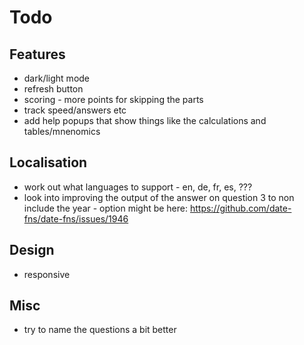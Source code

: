 
# Todo

## Features
- dark/light mode
- refresh button
- scoring - more points for skipping the parts
- track speed/answers etc
- add help popups that show things like the calculations and tables/mnenomics

## Localisation
- work out what languages to support - en, de, fr, es, ???
- look into improving the output of the answer on question 3 to non include the year - option might be here: https://github.com/date-fns/date-fns/issues/1946

## Design
- responsive

## Misc
- try to name the questions a bit better